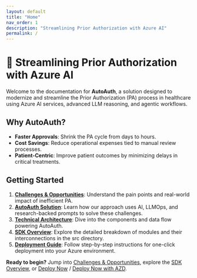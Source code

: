 ```yaml
---
layout: default
title: "Home"
nav_order: 1
description: "Streamlining Prior Authorization with Azure AI"
permalink: /
---
```


# 🚀 Streamlining Prior Authorization with Azure AI

Welcome to the documentation for **AutoAuth**, a solution designed to modernize and streamline the Prior Authorization (PA) process in healthcare using Azure AI services, advanced LLM reasoning, and agentic workflows.

## Why AutoAuth?

- **Faster Approvals**: Shrink the PA cycle from days to hours.
- **Cost Savings**: Reduce operational expenses tied to manual review processes.
- **Patient-Centric**: Improve patient outcomes by minimizing delays in critical treatments.

## Getting Started

1. **[Challenges & Opportunities](challenges.md)**: Understand the pain points and real-world impact of inefficient PA.
2. **[AutoAuth Solution](solution.md)**: Learn how our approach uses AI, LLMOps, and research-backed prompts to solve these challenges.
3. **[Technical Architecture](architecture/index.md)**: Dive into the components and data flow powering AutoAuth.
4. **[SDK Overview](sdk/sdk_overview.md)**: Explore the detailed breakdown of modules and their interconnections in the src directory.
5. **[Deployment Guide](azd_deployment.md)**: Follow step-by-step instructions for one-click deployment into your Azure environment.

**Ready to begin?** Jump into [Challenges & Opportunities](challenges.md), explore the [SDK Overview](sdk/sdk_overview.md), or [Deploy Now](deployment.md) / [Deploy Now with AZD](azd_deployment.md).
